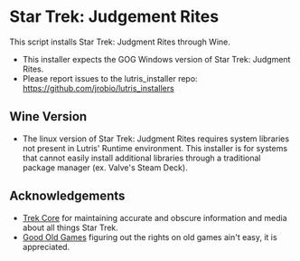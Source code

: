 # Star Trek: Judgement Rites

This script installs Star Trek: Judgment Rites through Wine.

- This installer expects the GOG Windows version of Star Trek: Judgment Rites.
- Please report issues to the lutris_installer repo: https://github.com/jrobio/lutris_installers

## Wine Version

- The linux version of Star Trek: Judgment Rites requires system libraries not present in Lutris' Runtime environment. This installer is for systems that cannot easily install additional libraries through a traditional package manager (ex. Valve's Steam Deck).

## Acknowledgements

- [Trek Core](https://www.trekcore.com/) for maintaining accurate and obscure information and media about all things Star Trek.
- [Good Old Games](https://www.gog.com/en/game/star_trek_judgment_rites) figuring out the rights on old games ain't easy, it is appreciated.